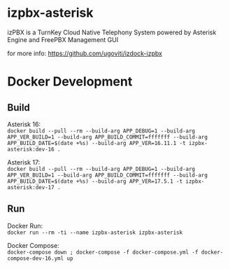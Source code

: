 # izpbx-asterisk

izPBX is a TurnKey Cloud Native Telephony System powered by Asterisk Engine and FreePBX Management GUI

for more info: https://github.com/ugoviti/izdock-izpbx

# Docker Development

## Build

Asterisk 16:  
`docker build --pull --rm --build-arg APP_DEBUG=1 --build-arg APP_VER_BUILD=1 --build-arg APP_BUILD_COMMIT=fffffff --build-arg APP_BUILD_DATE=$(date +%s) --build-arg APP_VER=16.11.1 -t izpbx-asterisk:dev-16 .`

Asterisk 17:  
`docker build --pull --rm --build-arg APP_DEBUG=1 --build-arg APP_VER_BUILD=1 --build-arg APP_BUILD_COMMIT=fffffff --build-arg APP_BUILD_DATE=$(date +%s) --build-arg APP_VER=17.5.1 -t izpbx-asterisk:dev-17 .`


## Run

Docker Run:  
`docker run --rm -ti --name izpbx-asterisk izpbx-asterisk`

Docker Compose:  
`docker-compose down ; docker-compose -f docker-compose.yml -f docker-compose-dev-16.yml up`
